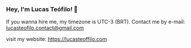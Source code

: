 ### Hey, I'm Lucas Teófilo! 👋
If you wanna hire me, my timezone is UTC-3 (BRT). Contact me by e-mail: lucasteofilo.contact@gmail.com

visit my website:
https://lucasteoffilo.com
